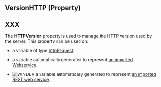 
## VersionHTTP (Property)
			

<a name="NOTE1"></a>
<a name="NOTE1_1"></a>


## XXX
<a name="xxx_ELTTEXTE000075"></a>
The **HTTPVersion** property is used to manage the HTTP version used by the server. This property can be used on:

- a variable of type [httpRequest](../WDLang3/1000021158.md). 

- a variable automatically generated to represent [an imported Webservice](../WDLang3/3086001.md).

- ![WINDEV](https://doc.pcsoft.fr/ext/images/us/WD.png) a variable automatically generated to represent [an imported REST web service](../WDLang3/1410087809.md).





